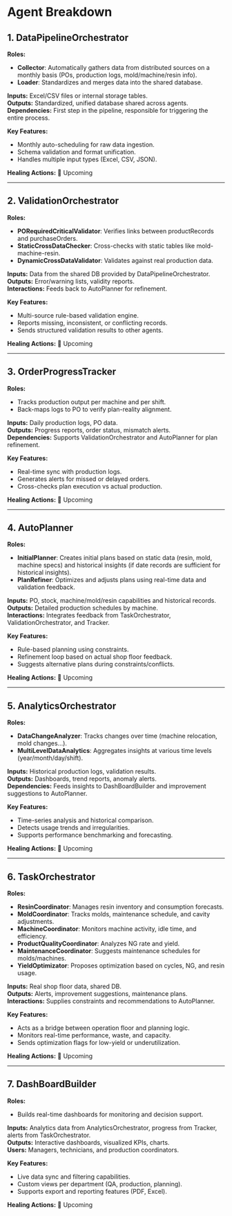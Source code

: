 # Agent Breakdown

## 1. DataPipelineOrchestrator
**Roles:**
- **Collector**: Automatically gathers data from distributed sources on a monthly basis (POs, production logs, mold/machine/resin info).
- **Loader**: Standardizes and merges data into the shared database.

**Inputs:** Excel/CSV files or internal storage tables.  
**Outputs:** Standardized, unified database shared across agents.  
**Dependencies:** First step in the pipeline, responsible for triggering the entire process.

**Key Features:**
- Monthly auto-scheduling for raw data ingestion.
- Schema validation and format unification.
- Handles multiple input types (Excel, CSV, JSON).
 
**Healing Actions:**
🔄 Upcoming

---

## 2. ValidationOrchestrator
**Roles:**
- **PORequiredCriticalValidator**: Verifies links between productRecords and purchaseOrders.
- **StaticCrossDataChecker**: Cross-checks with static tables like mold-machine-resin.
- **DynamicCrossDataValidator**: Validates against real production data.

**Inputs:** Data from the shared DB provided by DataPipelineOrchestrator.  
**Outputs:** Error/warning lists, validity reports.  
**Interactions:** Feeds back to AutoPlanner for refinement.

**Key Features:**
- Multi-source rule-based validation engine.
- Reports missing, inconsistent, or conflicting records.
- Sends structured validation results to other agents.
 
**Healing Actions:**
🔄 Upcoming

---

## 3. OrderProgressTracker
**Roles:**
- Tracks production output per machine and per shift.
- Back-maps logs to PO to verify plan-reality alignment.

**Inputs:** Daily production logs, PO data.  
**Outputs:** Progress reports, order status, mismatch alerts.  
**Dependencies:** Supports ValidationOrchestrator and AutoPlanner for plan refinement.

**Key Features:**
- Real-time sync with production logs.
- Generates alerts for missed or delayed orders.
- Cross-checks plan execution vs actual production.
 
**Healing Actions:**
🔄 Upcoming

---

## 4. AutoPlanner
**Roles:**
- **InitialPlanner**: Creates initial plans based on static data (resin, mold, machine specs) and historical insights (if date records are sufficient for historical insights).
- **PlanRefiner**: Optimizes and adjusts plans using real-time data and validation feedback.

**Inputs:** PO, stock, machine/mold/resin capabilities and historical records.  
**Outputs:** Detailed production schedules by machine.  
**Interactions:** Integrates feedback from TaskOrchestrator, ValidationOrchestrator, and Tracker.

**Key Features:**
- Rule-based planning using constraints.
- Refinement loop based on actual shop floor feedback.
- Suggests alternative plans during constraints/conflicts.
 
**Healing Actions:**
🔄 Upcoming

---

## 5. AnalyticsOrchestrator
**Roles:**
- **DataChangeAnalyzer**: Tracks changes over time (machine relocation, mold changes...).
- **MultiLevelDataAnalytics**: Aggregates insights at various time levels (year/month/day/shift).

**Inputs:** Historical production logs, validation results.  
**Outputs:** Dashboards, trend reports, anomaly alerts.  
**Dependencies:** Feeds insights to DashBoardBuilder and improvement suggestions to AutoPlanner.

**Key Features:**
- Time-series analysis and historical comparison.
- Detects usage trends and irregularities.
- Supports performance benchmarking and forecasting.
 
**Healing Actions:**
🔄 Upcoming

---

## 6. TaskOrchestrator
**Roles:**
- **ResinCoordinator**: Manages resin inventory and consumption forecasts.
- **MoldCoordinator**: Tracks molds, maintenance schedule, and cavity adjustments.
- **MachineCoordinator**: Monitors machine activity, idle time, and efficiency.
- **ProductQualityCoordinator**: Analyzes NG rate and yield.
- **MaintenanceCoordinator**: Suggests maintenance schedules for molds/machines.
- **YieldOptimizator**: Proposes optimization based on cycles, NG, and resin usage.

**Inputs:** Real shop floor data, shared DB.  
**Outputs:** Alerts, improvement suggestions, maintenance plans.  
**Interactions:** Supplies constraints and recommendations to AutoPlanner.

**Key Features:**
- Acts as a bridge between operation floor and planning logic.
- Monitors real-time performance, waste, and capacity.
- Sends optimization flags for low-yield or underutilization.
  
**Healing Actions:**
🔄 Upcoming

---

## 7. DashBoardBuilder
**Roles:**
- Builds real-time dashboards for monitoring and decision support.

**Inputs:** Analytics data from AnalyticsOrchestrator, progress from Tracker, alerts from TaskOrchestrator.  
**Outputs:** Interactive dashboards, visualized KPIs, charts.  
**Users:** Managers, technicians, and production coordinators.

**Key Features:**
- Live data sync and filtering capabilities.
- Custom views per department (QA, production, planning).
- Supports export and reporting features (PDF, Excel).

**Healing Actions:**
🔄 Upcoming